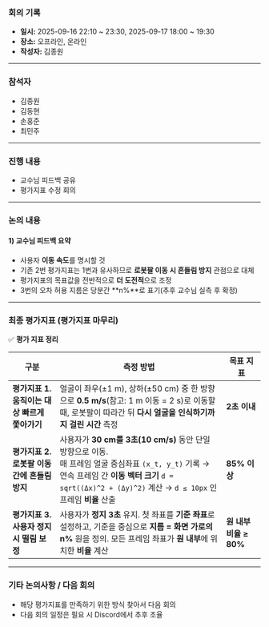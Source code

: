 ### 회의 기록
- **일시:** 2025-09-16 22:10 ~ 23:30, 2025-09-17 18:00 ~ 19:30
- **장소:** 오프라인, 온라인
- **작성자:** 김종원

---

### 참석자
- 김종원
- 김동현
- 손홍준
- 최민주

---

### 진행 내용
- 교수님 피드백 공유
- 평가지표 수정 회의

---

### 논의 내용

#### 1) 교수님 피드백 요약
- 사용자 **이동 속도**를 명시할 것
- 기존 2번 평가지표는 1번과 유사하므로 **로봇팔 이동 시 흔들림 방지** 관점으로 대체
- 평가지표의 목표값을 전반적으로 **더 도전적**으로 조정
- 3번의 오차 허용 지름은 당분간 **n%**로 표기(추후 교수님 실측 후 확정)

---

### 최종 평가지표 (평가지표 마무리)
✅ **평가 지표 정리**

| 구분 | 측정 방법 | 목표 지표 |
|---|---|---|
| **평가지표 1. 움직이는 대상 빠르게 쫓아가기** | 얼굴이 좌우(±1 m), 상하(±50 cm) 중 한 방향으로 **0.5 m/s**(참고: 1 m 이동 = 2 s)로 이동할 때, 로봇팔이 따라간 뒤 **다시 얼굴을 인식하기까지 걸린 시간** 측정 | **2초 이내** |
| **평가지표 2. 로봇팔 이동간에 흔들림 방지** | 사용자가 **30 cm를 3초(10 cm/s)** 동안 단일 방향으로 이동.<br>매 프레임 얼굴 중심좌표 `(x_t, y_t)` 기록 → 연속 프레임 간 **이동 벡터 크기** `d = sqrt((Δx)^2 + (Δy)^2)` 계산 → `d ≤ 10px` 인 프레임 **비율** 산출 | **85% 이상** |
| **평가지표 3. 사용자 정지 시 떨림 보정** | 사용자가 **정지 3초** 유지. 첫 좌표를 **기준 좌표**로 설정하고, 기준을 중심으로 **지름 = 화면 가로의 n%** 원을 정의. 모든 프레임 좌표가 **원 내부**에 위치한 **비율** 계산 | **원 내부 비율 ≥ 80%** |

---

### 기타 논의사항 / 다음 회의
- 해당 평가지표를 만족하기 위한 방식 찾아서 다음 회의
- 다음 회의 일정은 필요 시 Discord에서 추후 조율
